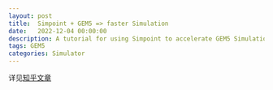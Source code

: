 ```yaml
---
layout: post
title:  Simpoint + GEM5 => faster Simulation
date:   2022-12-04 00:00:00
description: A tutorial for using Simpoint to accelerate GEM5 Simulation
tags: GEM5
categories: Simulator
---
```


详见[知乎文章](https://zhuanlan.zhihu.com/p/453370789)